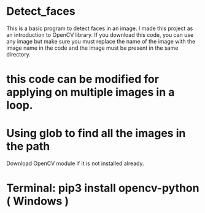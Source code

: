 # Detect_faces
This is a basic program to detect faces in an image. I made this project as an introduction to OpenCV library.
If you download this code, you can use any image but make sure you must replace the name of the image with the 
image name in the code and the image must be present in the same directory.

# this code can be modified for applying on multiple images in a loop.
# Using glob to find all the images in the path

Download OpenCV module if it is not installed already.
# Terminal: pip3 install opencv-python ( Windows ) 
